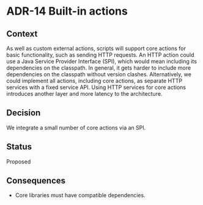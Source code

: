# ADR-14 Built-in actions

## Context

As well as custom external actions, scripts will support core actions for basic functionality, such as sending HTTP requests.
An HTTP action could use a Java Service Provider Interface (SPI), which would mean including its dependencies on the classpath.
In general, it gets harder to include more dependencies on the classpath without version clashes.
Alternatively, we could implement all actions, including core actions, as separate HTTP services with a fixed service API.
Using HTTP services for core actions introduces another layer and more latency to the architecture.

## Decision

We integrate a small number of core actions via an SPI.

## Status

Proposed

## Consequences

* Core libraries must have compatible dependencies.

